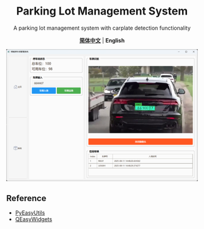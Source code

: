 <div align = "center">

# Parking Lot Management System

A parking lot management system with carplate detection functionality

[**简体中文**](./docs/README_CN.md) | **English**

![preview](./docs/media/Showcase.png)

</div>


## Reference
- [PyEasyUtils](https://github.com/Spr-Aachen/PyEasyUtils)
- [QEasyWidgets](https://github.com/Spr-Aachen/QEasyWidgets)